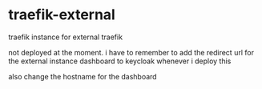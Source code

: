 # traefik-external

traefik instance for external traefik

not deployed at the moment. i have to remember to add the redirect url for the external instance dashboard to keycloak whenever i deploy this

also change the hostname for the dashboard